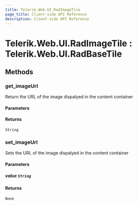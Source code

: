 ```yaml
---
title: Telerik.Web.UI.RadImageTile
page_title: Client-side API Reference
description: Client-side API Reference
---
```


# Telerik.Web.UI.RadImageTile : Telerik.Web.UI.RadBaseTile 

## Methods

### get_imageUrl

Return the URL of the image dispalyed in the content container

#### Parameters

#### Returns

`String` 

### set_imageUrl

Sets the URL of the image dispalyed in the content container

#### Parameters

##### value `String`

#### Returns

`None` 

